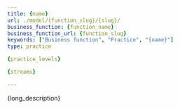 ```yaml
---
title: {name}
url: ./model/{function_slug}/{slug}/
business_function: {function_name}
business_function_url: {function_slug}
keywords: ["Business function", "Practice", "{name}"]
type: practice

{practice_levels}

{streams}

---
```


{long_description}

